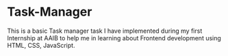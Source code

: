 # Task-Manager
This is a basic Task manager task I have implemented during my first Internship at AAIB to help me in learning about Frontend development using HTML, CSS, JavaScript.

